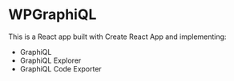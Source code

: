 # WPGraphiQL

This is a React app built with Create React App and implementing: 

- GraphiQL
- GraphiQL Explorer
- GraphiQL Code Exporter
